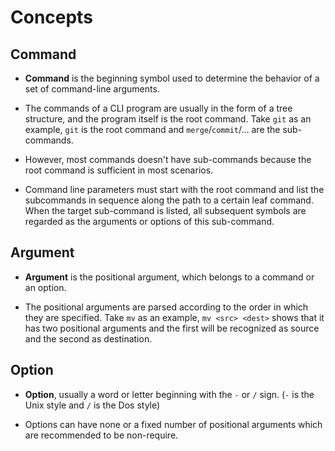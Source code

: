 # Concepts

## Command

+ **Command** is the beginning symbol used to determine the behavior of a set of command-line arguments.

+ The commands of a CLI program are usually in the form of a tree structure, and the program itself is the root command. Take `git` as an example, `git` is the root command and `merge`/`commit`/... are the sub-commands.

+ However, most commands doesn't have sub-commands because the root command is sufficient in most scenarios.

+ Command line parameters must start with the root command and list the subcommands in sequence along the path to a certain leaf command. When the target sub-command is listed, all subsequent symbols are regarded as the arguments or options of this sub-command.

## Argument

+ **Argument** is the positional argument, which belongs to a command or an option.

+ The positional arguments are parsed according to the order in which they are specified. Take `mv` as an example, `mv <src> <dest>` shows that it has two positional arguments and the first will be recognized as source and the second as destination.

## Option

+ **Option**, usually a word or letter beginning with the `-` or `/` sign. (`-` is the Unix style and `/` is the Dos style)

+ Options can have none or a fixed number of positional arguments which are recommended to be non-require.